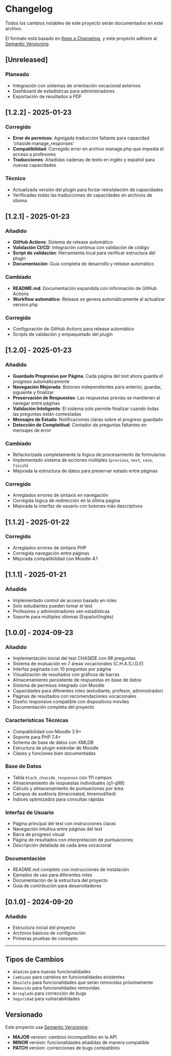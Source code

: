 # Changelog

Todos los cambios notables de este proyecto serán documentados en este archivo.

El formato está basado en [Keep a Changelog](https://keepachangelog.com/es-ES/1.0.0/),
y este proyecto adhiere al [Semantic Versioning](https://semver.org/spec/v2.0.0.html).

## [Unreleased]

### Planeado
- Integración con sistemas de orientación vocacional externos
- Dashboard de estadísticas para administradores
- Exportación de resultados a PDF

## [1.2.2] - 2025-01-23

### Corregido
- **Error de permisos**: Agregada traducción faltante para capacidad 'chaside:manage_responses'
- **Compatibilidad**: Corregido error en archivo manage.php que impedía el acceso a profesores
- **Traducciones**: Añadidas cadenas de texto en inglés y español para nuevas capacidades

### Técnico
- Actualizada versión del plugin para forzar reinstalación de capacidades
- Verificadas todas las traducciones de capacidades en archivos de idioma

## [1.2.1] - 2025-01-23

### Añadido
- **GitHub Actions**: Sistema de release automático
- **Validación CI/CD**: Integración continua con validación de código
- **Script de validación**: Herramienta local para verificar estructura del plugin
- **Documentación**: Guía completa de desarrollo y release automático

### Cambiado
- **README.md**: Documentación expandida con información de GitHub Actions
- **Workflow automático**: Release se genera automáticamente al actualizar version.php

### Corregido
- Configuración de GitHub Actions para release automático
- Scripts de validación y empaquetado del plugin

## [1.2.0] - 2025-01-23

### Añadido
- **Guardado Progresivo por Página**: Cada página del test ahora guarda el progreso automáticamente
- **Navegación Mejorada**: Botones independientes para anterior, guardar, siguiente y finalizar
- **Preservación de Respuestas**: Las respuestas previas se mantienen al navegar entre páginas
- **Validación Inteligente**: El sistema solo permite finalizar cuando todas las preguntas están contestadas
- **Mensajes de Estado**: Notificaciones claras sobre el progreso guardado
- **Detección de Completitud**: Contador de preguntas faltantes en mensajes de error

### Cambiado
- Refactorizada completamente la lógica de procesamiento de formularios
- Implementado sistema de acciones múltiples (`previous`, `next`, `save`, `finish`)
- Mejorada la estructura de datos para preservar estado entre páginas

### Corregido
- Arreglados errores de sintaxis en navegación
- Corregida lógica de redirección en la última página
- Mejorada la interfaz de usuario con botones más descriptivos

## [1.1.2] - 2025-01-22

### Corregido
- Arreglados errores de sintaxis PHP
- Corregida navegación entre páginas
- Mejorada compatibilidad con Moodle 4.1

## [1.1.1] - 2025-01-21

### Añadido
- Implementado control de acceso basado en roles
- Solo estudiantes pueden tomar el test
- Profesores y administradores ven estadísticas
- Soporte para múltiples idiomas (Español/Inglés)

## [1.0.0] - 2024-09-23

### Añadido
- Implementación inicial del test CHASIDE con 98 preguntas
- Sistema de evaluación en 7 áreas vocacionales (C.H.A.S.I.D.E)
- Interfaz paginada con 10 preguntas por página
- Visualización de resultados con gráficos de barras
- Almacenamiento persistente de respuestas en base de datos
- Sistema de permisos integrado con Moodle
- Capacidades para diferentes roles (estudiante, profesor, administrador)
- Páginas de resultados con recomendaciones vocacionales
- Diseño responsive compatible con dispositivos móviles
- Documentación completa del proyecto

### Características Técnicas
- Compatibilidad con Moodle 3.9+
- Soporte para PHP 7.4+
- Schema de base de datos con XMLDB
- Estructura de plugin estándar de Moodle
- Clases y funciones bien documentadas

### Base de Datos
- Tabla `block_chaside_responses` con 111 campos
- Almacenamiento de respuestas individuales (q1-q98)
- Cálculo y almacenamiento de puntuaciones por área
- Campos de auditoría (timecreated, timemodified)
- Índices optimizados para consultas rápidas

### Interfaz de Usuario
- Página principal del test con instrucciones claras
- Navegación intuitiva entre páginas del test
- Barra de progreso visual
- Página de resultados con interpretación de puntuaciones
- Descripción detallada de cada área vocacional

### Documentación
- README.md completo con instrucciones de instalación
- Ejemplos de uso para diferentes roles
- Documentación de la estructura del proyecto
- Guía de contribución para desarrolladores

## [0.1.0] - 2024-09-20

### Añadido
- Estructura inicial del proyecto
- Archivos básicos de configuración
- Primeras pruebas de concepto

---

## Tipos de Cambios

- `Añadido` para nuevas funcionalidades
- `Cambiado` para cambios en funcionalidades existentes
- `Obsoleto` para funcionalidades que serán removidas próximamente
- `Removido` para funcionalidades removidas
- `Arreglado` para corrección de bugs
- `Seguridad` para vulnerabilidades

## Versionado

Este proyecto usa [Semantic Versioning](https://semver.org/):

- **MAJOR** version: cambios incompatibles en la API
- **MINOR** version: funcionalidades añadidas de manera compatible
- **PATCH** version: correcciones de bugs compatibles